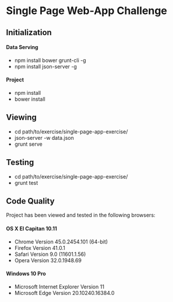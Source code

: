 # Single Page Web-App Challenge


## Initialization

#### Data Serving

- npm install bower grunt-cli -g
- npm install json-server -g

#### Project

- npm install
- bower install


## Viewing

- cd path/to/exercise/single-page-app-exercise/
- json-server -w data.json
- grunt serve


## Testing

- cd path/to/exercise/single-page-app-exercise/
- grunt test


## Code Quality

Project has been viewed and tested in the following browsers:

#### OS X El Capitan 10.11

- Chrome Version 45.0.2454.101 (64-bit)
- Firefox Version 41.0.1
- Safari Version 9.0 (11601.1.56)
- Opera Version 32.0.1948.69

#### Windows 10 Pro

- Microsoft Internet Explorer Version 11
- Microsoft Edge Version 20.10240.16384.0